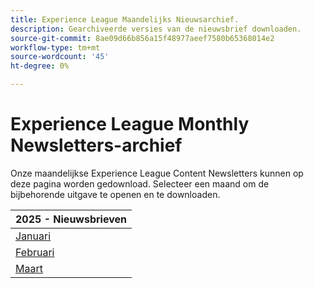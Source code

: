 ```yaml
---
title: Experience League Maandelijks Nieuwsarchief.
description: Gearchiveerde versies van de nieuwsbrief downloaden.
source-git-commit: 8ae09d66b856a15f48977aeef7580b65368014e2
workflow-type: tm+mt
source-wordcount: '45'
ht-degree: 0%

---
```


# Experience League Monthly Newsletters-archief

Onze maandelijkse Experience League Content Newsletters kunnen op deze pagina worden gedownload. Selecteer een maand om de bijbehorende uitgave te openen en te downloaden.

| 2025 - Nieuwsbrieven |
|------------|
| [ Januari ](assets/Jan-Newsletter.pdf) |
| [ Februari ](assets/Feb-Newsletter.pdf) |
| [ Maart ](assets/March-Newsletter.pdf) |
